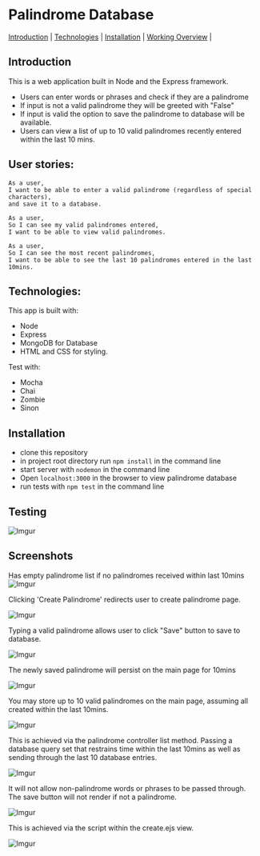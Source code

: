 # Palindrome Database
[Introduction](#introduction) | [Technologies](#technologies) | [Installation](#installation) | [Working Overview](#screenshots) |

## Introduction
This is a web application built in Node and the Express framework.
- Users can enter words or phrases and check if they are a palindrome
- If input is not a valid palindrome they will be greeted with "False"
- If input is valid the option to save the palindrome to database will be available.
- Users can view a list of up to 10 valid palindromes recently entered within the last 10 mins.

## User stories:

```
As a user,
I want to be able to enter a valid palindrome (regardless of special characters),
and save it to a database.

As a user,
So I can see my valid palindromes entered,
I want to be able to view valid palindromes.

As a user,
So I can see the most recent palindromes,
I want to be able to see the last 10 palindromes entered in the last 10mins.
```

## Technologies:

This app is built with:
- Node
- Express
- MongoDB for Database
- HTML and CSS for styling.

Test with:

- Mocha
- Chai
- Zombie
- Sinon

## Installation

- clone this repository
- in project root directory run  ```npm install``` in the command line
- start server with ```nodemon``` in the command line
- Open ``` localhost:3000 ``` in the browser to view palindrome database
- run tests with ```npm test``` in the command line

## Testing
![Imgur](https://imgur.com/esV7IDm.png)

## Screenshots
Has empty palindrome list if no palindromes received within last 10mins
![Imgur](https://imgur.com/owy40BA.png)

Clicking 'Create Palindrome' redirects user to create palindrome page.

![Imgur](https://imgur.com/fJJHuJ1.png)


Typing a valid palindrome allows user to click "Save" button to save to database.

![Imgur](https://imgur.com/UwCdlo5.png)

The newly saved palindrome will persist on the main page for 10mins

![Imgur](https://imgur.com/ZRkYur2.png)


You may store up to 10 valid palindromes on the main page, assuming all created within the last 10mins.

![Imgur](https://imgur.com/IAFbdLG.png)

This is achieved via the palindrome controller list method.  Passing a database query set that restrains time within the last 10mins as well as sending through the last 10 database entries.

![Imgur](https://imgur.com/zwDMmaj.png)

It will not allow non-palindrome words or phrases to be passed through. The save button will not render if not a palindrome.

![Imgur](https://imgur.com/NY1EZIC.png)

This is achieved via the script within the create.ejs view.

![Imgur](https://imgur.com/M4ZnWcm.png)
